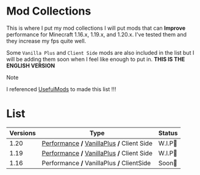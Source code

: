 # Mod Collections
This is where I put my mod collections
I will put mods that can **Improve** performance for Minecraft 1.16.x, 1.19.x, and 1.20.x.
I've tested them and they increase my fps quite well.

Some `Vanilla Plus` and `Client Side` mods are also included in the list but I will be adding them soon when I feel like enough to put in.
**THIS IS THE ENGLISH VERSION**

> [!NOTE]
> I referenced [UsefulMods](https://github.com/TheUsefulLists/UsefulMods/tree/main) to made this list !!!

# List
| Versions | Type | Status |
| --- | --- | --- |
| 1.20 | [Performance](Mods/PERFORMANCE.md) **/** [VanillaPlus](Mods/VanillaPlus) **/** Client Side| W.I.P🚧 |
| 1.19 | [Performance](Mods/PERFORMANCE.md) **/** [VanillaPlus](Mods/VanillaPlus) **/** Client Side | W.I.P🚧 |
| 1.16 | Performance **/** VanillaPlus **/** ClientSide | Soon🛑 |
